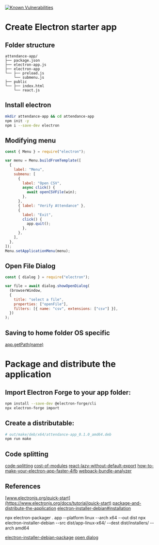 [![Known Vulnerabilities](https://snyk.io/test/github/tonyvx/attendance-app/badge.svg)](https://snyk.io/test/github/tonyvx/attendance-app)

# Create Electron starter app

## Folder structure

    attendance-app/
    ├── package.json
    ├── electron-app.js
    ├── electron-app
    └── ├── preload.js
        └── submenu.js
    ├── public
    └── ├── index.html
        └── react.js

## Install electron

```sh
mkdir attendance-app && cd attendance-app
npm init -y
npm i --save-dev electron
```

## Modifying menu

```js
const { Menu } = require("electron");

var menu = Menu.buildFromTemplate([
  {
    label: "Menu",
    submenu: [
      {
        label: "Open CSV",
        async click() {
          await openCSVFile(win);
        },
      },
      { label: "Verify Attendance" },
      {
        label: "Exit",
        click() {
          app.quit();
        },
      },
    ],
  },
]);
Menu.setApplicationMenu(menu);
```

## Open File Dialog

```js
const { dialog } = require("electron");

var file = await dialog.showOpenDialog(
  (browserWindow,
  {
    title: "select a file",
    properties: ["openFile"],
    filters: [{ name: "csv", extensions: ["csv"] }],
  })
);
```

## Saving to home folder OS specific

[app.getPath(name)](https://github.com/electron/electron/blob/master/docs/api/app.md#appgetpathname)

# Package and distribute the application

## Import Electron Forge to your app folder:

```sh
npm install --save-dev @electron-forge/cli
npx electron-forge import
```

## Create a distributable:

```sh
# out/make/deb/x64/attendance-app_0.1.0_amd64.deb
npm run make
```

## Code splitting

[code-splitting](https://reactjs.org/docs/code-splitting.html)
[cost-of-modules](https://github.com/siddharthkp/cost-of-modules)
[react-lazy-without-default-export](https://dev.to/iamandrewluca/react-lazy-without-default-export-4b65)
[how-to-make-your-electron-app-faster-4ifb](https://dev.to/xxczaki/how-to-make-your-electron-app-faster-4ifb)
[webpack-bundle-analyzer](https://www.npmjs.com/package/webpack-bundle-analyzer)

## References

[www.electronjs.org/quick-start](https://www.electronjs.org/docs/tutorial/quick-start)
[package-and-distribute-the-application](https://www.electronjs.org/docs/tutorial/quick-start#package-and-distribute-the-application)
[electron-installer-debian#installation](https://github.com/electron-userland/electron-installer-debian#installation)

npx electron-packager . app --platform linux --arch x64 --out dist
npx electron-installer-debian --src dist/app-linux-x64/ --dest dist/installers/ --arch amd64

[electron-installer-debian-package](https://www.christianengvall.se/electron-installer-debian-package/)
[open dialog](https://www.electronjs.org/docs/api/dialog)
